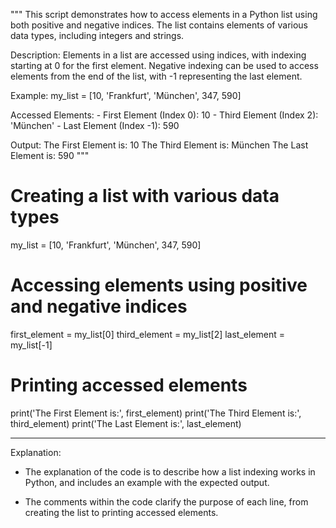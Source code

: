 """
This script demonstrates how to access elements in a Python list using both positive and negative indices.
The list contains elements of various data types, including integers and strings.

Description:
    Elements in a list are accessed using indices, with indexing starting at 0 for the first element.
    Negative indexing can be used to access elements from the end of the list, with -1 representing the last element.

Example:
    my_list = [10, 'Frankfurt', 'München', 347, 590]

Accessed Elements:
    - First Element (Index 0): 10
    - Third Element (Index 2): 'München'
    - Last Element (Index -1): 590

Output:
    The First Element is: 10
    The Third Element is: München
    The Last Element is: 590
"""

# Creating a list with various data types
my_list = [10, 'Frankfurt', 'München', 347, 590]

# Accessing elements using positive and negative indices
first_element = my_list[0]
third_element = my_list[2]
last_element = my_list[-1]

# Printing accessed elements
print('The First Element is:', first_element)
print('The Third Element is:', third_element)
print('The Last Element is:', last_element)


-------------------


Explanation:
- The explanation of the code is to describe how a list indexing works in Python, and includes an example with the expected output.

- The comments within the code clarify the purpose of each line, from creating the list to printing accessed elements.